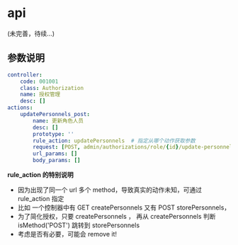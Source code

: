 # api

(未完善，待续...)

## 参数说明

```yaml
controller:
    code: 001001
    class: Authorization
    name: 授权管理
    desc: []
actions:
    updatePersonnels_post:
        name: 更新角色人员
        desc: []
        prototype: ''
        rule_action: updatePersonnels  # 指定从哪个动作获取参数
        request: [POST, admin/authorizations/role/{id}/update-personnels]
        url_params: []
        body_params: []
```

**rule_action 的特别说明**

- 因为出现了同一个 url 多个 method，导致真实的动作未知，可通过 rule_action 指定
- 比如 一个控制器中有 GET createPersonnels 又有 POST storePersonnels，
- 为了简化授权，只要 createPersonnels ， 再从 createPersonnels 判断 isMethod('POST') 跳转到 storePersonnels
- 考虑是否有必要，可能会 remove it!
